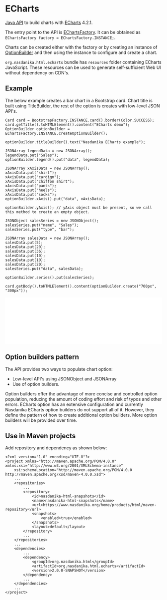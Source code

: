 # ECharts

[Java API](apidocs/org.nasdanika.html.echarts/apidocs/index.html) to build charts with [ECharts](https://ecomfe.github.io/echarts-doc/public/en/index.html) 4.2.1.

The entry point to the API is [EChartsFactory](apidocs/org.nasdanika.html.echarts/apidocs/index.html?org/nasdanika/html/echarts/EChartsFactory.html).
It can be obtained as ``EChartsFactory factory = EChartsFactory.INSTANCE;``.  

Charts can be created either with the factory or by creating an instance of [OptionBuilder](apidocs/org.nasdanika.html.echarts/apidocs/index.html?org/nasdanika/html/echarts/OptionBuilder.html)
and then using the instance to configure and create a chart. 

``org.nasdanika.html.echarts`` bundle has ``resources`` folder containing ECharts JavaScript. 
These resources can be used to generate self-sufficient Web UI without dependency on CDN's. 

## Example

The below example creates a bar chart in a Bootstrap card. Chart title is built using TitleBuilder, the rest of the option is creates with low-level JSON API's.

```
Card card = BootstrapFactory.INSTANCE.card().border(Color.SUCCESS);		
card.getTitle().toHTMLElement().content("ECharts demo");
OptionBuilder optionBuilder = EChartsFactory.INSTANCE.createOptionBuilder();

optionBuilder.titleBuilder().text("Nasdanika ECharts example");

JSONArray legendData = new JSONArray();
legendData.put("Sales");
optionBuilder.legend().put("data", legendData);

JSONArray xAxisData = new JSONArray();
xAxisData.put("shirt");
xAxisData.put("cardign");
xAxisData.put("chiffon shirt");
xAxisData.put("pants");
xAxisData.put("heels");
xAxisData.put("socks");
optionBuilder.xAxis().put("data", xAxisData);

optionBuilder.yAxis(); // yAxis object must be present, so we call this method to create an empty object.

JSONObject salesSeries = new JSONObject();
salesSeries.put("name", "Sales");
salesSeries.put("type", "bar");

JSONArray salesData = new JSONArray();
salesData.put(5);
salesData.put(20);
salesData.put(36);
salesData.put(10);
salesData.put(10);
salesData.put(20);
salesSeries.put("data", salesData);
		
optionBuilder.series().put(salesSeries);

card.getBody().toHTMLElement().content(optionBuilder.create("700px", "300px"));
```
<iframe src="tests/dumps/echarts/card.html" style="border:none;" width="100%" scrolling="no" onload="this.style.height = this.contentWindow.document.body.scrollHeight + 'px'"></iframe>


## Option builders pattern

The API provides two ways to populate chart option:

* Low-level API's using JSONObject and JSONArray
* Use of option builders.

 Option builders offer the advantage of more concise and controlled option population, reducing the amount of coding effort and risk of typos and other errors.
 ECharts option has an extensive configuration and currently Nasdanika ECharts option builders do not support all of it. However, they define the pattern of how to create additional option builders.
 More option builders will be provided over time.   

## Use in Maven projects

Add repository and dependency as shown below:

```
<?xml version="1.0" encoding="UTF-8"?>
<project xmlns="http://maven.apache.org/POM/4.0.0" xmlns:xsi="http://www.w3.org/2001/XMLSchema-instance"
	xsi:schemaLocation="http://maven.apache.org/POM/4.0.0 http://maven.apache.org/xsd/maven-4.0.0.xsd">
	...	
	<repositories>
		...
		<repository>
			<id>nasdanika-html-snapshots</id>
			<name>nasdanika-html-snapshots</name>
			<url>https://www.nasdanika.org/home/products/html/maven-repository</url>
			<snapshots>
				<enabled>true</enabled>
			</snapshots>
			<layout>default</layout>
		</repository>
		...
	</repositories>	
	...		
	<dependencies>
		...		
		<dependency>
			<groupId>org.nasdanika.html</groupId>
			<artifactId>org.nasdanika.html.echarts</artifactId>
			<version>2.0.0-SNAPSHOT</version>
		</dependency>
		...
	</dependencies>
	...
</project>
```
